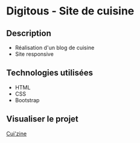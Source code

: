 # Digitous - Site de cuisine

## Description
* Réalisation d'un blog de cuisine
* Site responsive

## Technologies utilisées
* HTML
* CSS
* Bootstrap

## Visualiser le projet
[Cui'zine](https://lauraillouz.github.io/digitous-html-cuisine/index.html)
